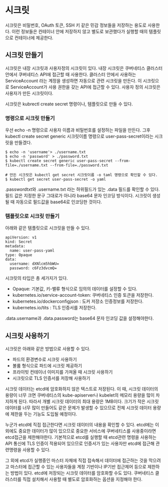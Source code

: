# 시크릿
시크릿은 비밀번호, OAuth 토큰, SSH 키 같은 민감 정보들을 저장하는 용도로 사용한다. 이런 정보들은 컨테이너 안에 저장하지 않고 별도로 보관했다가 실행할 때의 템플릿으로 컨테이너에 제공한다.  

## 시크릿 만들기
시크릿은 내장 시크릿과 사용자정의 시크릿이 있다. 내장 시크릿은 쿠버네티스 클러스터 안에서 쿠버네티스 API에 접근할 때 사용한다. 클러스터 안에서 사용하는 ServiceAccount 라는 계정을 생성하면 자동으로 관련 시크릿을 만든다. 이 시크릿으로 ServiceAccount가 사용 권한을 갖는 API에 접근할 수 있다. 사용자 정의 시크릿은 사용자가 만든 시크릿이다.  

시크릿은 kubrectl create secret 명령이나, 템플릿으로 만들 수 있다.  

### 명령으로 시크릿 만들기
우선 echo -n 명령으로 사용자 이름과 비밀번호를 설정하는 파일을 만든다. 그후 kubectl create secret generic 시크릿이름 명령으로 user-pass-secret이라는 시크릿을 만들겠다. 

~~~
$ echo -n 'username'> ./username.txt
$ echo -n 'password' > ./password.txt
$ kubectl create secret generic user-pass-secret --from-file=./username.txt --from-file=./password.txt

# 만든 시크릿은 kubectl get secret 시크릿이름 -o taml 명령으로 확인할 수 있다.
$ kubectl get secret user-pass-secret -o yaml
~~~
.passwordtxt와 .username.txt 라는 하위필드가 있는 .data 필드를 확인할 수 있다. 필드 값은 지정한 문구 그대로가 아니라 base64 문자 인코딩 방식이다. 시크릿이 생성될 때 자동으로 필드값을 base64로 인코딩한 것이다.  

### 템플릿으로 시크릿 만들기
아래와 같은 템플릿으로 시크릿을 만들 수 있다.  
~~~
apiVersion: v1
kind: Secret
metadata:
  name: user-pass-yaml
type: Opaque
data:
  username: dXNlcm5hbWU=
  password: c6Fz3dvcmQ=
~~~

시크릿의 타입은 총 세가지가 있다.  
* Opaque: 기본값, 키-밸류 형식으로 임의의 데이터를 설정할 수 있다.  
* kubernetes.io/service-account-token: 쿠버네티스 인증 토큰을 저장한다.  
* kubernetes.io/dockerconfigjson : 도커 저장소 인증정보를 저장한다.
* kubernetes.io/tits : TLS 인증서를 저장한다.

.data.username과 .data.password는 base64 문자 인코딩 값을 설정해야한다.  

## 시크릿 사용하기
시크릿은 아래와 같은 방법으로 사용할 수 있다.  
* 파드의 환경변수로 시크릿 사용하기  
* 볼륨 형식으로 파드에 시크릿 제공하기  
* 프라이빗 컨테이너 이미지를 가져올 때 시크릿 사용하기  
* 시크릿으로 TLS 인증서를 저장해 사용하기  


시크릿 데이터는 etcd에 암호화하지 않은 텍스트로 저장된다. 이 때, 시크릿 데이터의 용량이 너무 크면 쿠버네티스의 kube-apiserver나 kubelet의 메모리 용량을 많이 차지하게 된다. 따라서 개별 시크릿 데이터의 최대 용량은 1MB이다. 크기가 작은 시크릿 데이터를 너무 많이 만들어도 같은 문제가 발생할 수 있으므로 전체 시크릿 데이터 용량에 제한을 두는 기능도 도입될 예정이다.  

누군가 etcd에 직접 접근한다면 시크릿 데이터의 내용을 확인할 수 있다. etcd에는 이외에도 중요한 데이터가 많이 있으므로 중요한 서비스에 쿠버네티스를 사용중이라면 etcd접근을 제한해야한다. 기본적으로 etcd를 실행할 때 etcd관련 명령을 사용하는 API 통신에 TLS 인증이 적용되어 있으므로 인증서가 있는 사용자만 etcd에 접근해 관련명령을 사용할 수 있다.  

그 외에 etcd가 실행중인 마스터 자체에 직접 접속해서 데이터에 접근하는 것을 막으려고 마스터에 접근할 수 있는 사용자들을 계정 기반이나 IP기반 접근제어 등으로 제한하는 방법이 있다. etcd에 저장되는 시크릿 데이터를 암호화할 수도 있다. 쿠버네티스 클러스터를 직접 설치해서 사용할 때 별도로 암호화하는 옵션을 지정해야 한다.   





